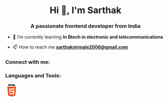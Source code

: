 <h1 align="center">Hi 👋, I'm Sarthak</h1>
<h3 align="center">A passionate frontend developer from India</h3>

- 🌱 I’m currently learning **In Btech in electronic and telecommunications**

- 📫 How to reach me **sarthaknirmale2006@gmail.com**

<h3 align="left">Connect with me:</h3>
<p align="left">
</p>

<h3 align="left">Languages and Tools:</h3>
<p align="left"> <a href="https://www.w3.org/html/" target="_blank" rel="noreferrer"> <img src="https://raw.githubusercontent.com/devicons/devicon/master/icons/html5/html5-original-wordmark.svg" alt="html5" width="40" height="40"/> </a> </p>

<!---
Sarthak2oo6/Sarthak2oo6 is a ✨ special ✨ repository because its `README.md` (this file) appears on your GitHub profile.
You can click the Preview link to take a look at your changes.
--->
